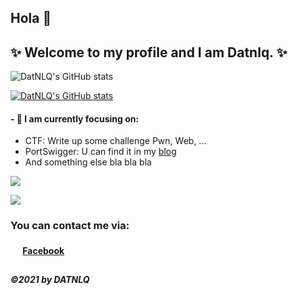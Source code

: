 ## Hola 👋
## ✨ Welcome to my profile and I am Datnlq. ✨



![DatNLQ's GitHub stats](https://github-profile-summary-cards.vercel.app/api/cards/stats?username=datnlq&theme=monokai)

[![DatNLQ's GitHub stats](https://github-profile-summary-cards.vercel.app/api/cards/profile-details?username=datnlq&theme=monokai)](https://github.com/vn7n24fzkq/github-profile-summary-cards)

<!--
 is a ✨ _special_ ✨ repository because its `README.md` (this file) appears on your GitHub profile.

Here are some ideas to get you started:

- 🔭 I’m currently working on ...
- 🌱 I’m currently learning ...
- 👯 I’m looking to collaborate on ...
- 🤔 I’m looking for help with ...
- 💬 Ask me about ...
- 📫 How to reach me: ...
- 😄 Pronouns: ...
- ⚡ Fun fact: ...
-->

#### - 🤔 I am currently focusing on:
* CTF: Write up some challenge Pwn, Web, ...
* PortSwigger: U can find it in my [blog](https://datnlq.github.io/)
* And something else bla bla bla


![](https://github-profile-summary-cards.vercel.app/api/cards/most-commit-language?username=datnlq&theme=monokai)

![](https://github-profile-summary-cards.vercel.app/api/cards/productive-time?username=datnlq&theme=monokai)


### You can contact me via:
#### <img src="https://edent.github.io/SuperTinyIcons/images/svg/facebook.svg" width="16" />  [Facebook](fb.com/datnlq)
##
##### ©2021 by DATNLQ
<!-- --!>
